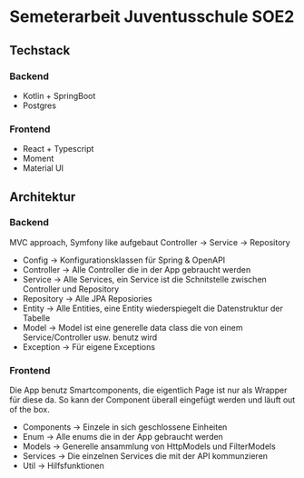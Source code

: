 # Semeterarbeit Juventusschule SOE2

## Techstack
### Backend
* Kotlin + SpringBoot
* Postgres

### Frontend
* React + Typescript
* Moment
* Material UI

## Architektur
### Backend
MVC approach, Symfony like aufgebaut Controller -> Service -> Repository

* Config -> Konfigurationsklassen für Spring & OpenAPI
* Controller -> Alle Controller die in der App gebraucht werden
* Service -> Alle Services, ein Service ist die Schnitstelle zwischen Controller und Repository
* Repository -> Alle JPA Reposiories
* Entity -> Alle Entities, eine Entity wiederspiegelt die Datenstruktur der Tabelle
* Model -> Model ist eine generelle data class die von einem Service/Controller usw. benutz wird
* Exception -> Für eigene Exceptions

### Frontend
Die App benutz Smartcomponents, die eigentlich Page ist nur als Wrapper für diese da.
So kann der Component überall eingefügt werden und läuft out of the box.

* Components -> Einzele in sich geschlossene Einheiten
* Enum -> Alle enums die in der App gebraucht werden
* Models -> Generelle ansammlung von HttpModels und FilterModels
* Services -> Die einzelnen Services die mit der API kommunzieren
* Util -> Hilfsfunktionen